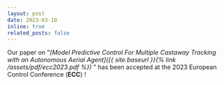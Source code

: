 ```yaml
---
layout: post
date: 2023-03-10
inline: true
related_posts: false
---
```


Our paper on "_[Model Predictive Control For Multiple Castaway Tracking with an Autonomous Aerial Agent]({{ site.baseurl }}{% link /assets/pdf/ecc2023.pdf %})_ " has been accepted at the 2023 European Control Conference (**ECC**) !


